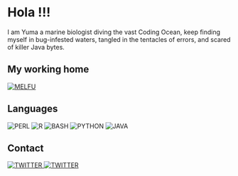 # Hola !!!

I am Yuma a marine biologist diving the vast Coding Ocean, keep finding myself in bug-infested waters, tangled in the tentacles of errors, and scared of killer Java bytes.


## My working home 
  
  
<picture>
  <a href="https://molecularecology.flinders.edu.au/" target="_blank"><img alt="MELFU" src="https://github.com/Yuma248/Yuma248/assets/19339965/a973f79f-3236-4154-8e65-0f19c4010ff9"></a>
</picture>

  



## Languages  
    
   
<picture float="left">
  <img alt="PERL" src="https://github.com/Yuma248/Yuma248/assets/19339965/02d24c49-24fb-46bd-b62b-e104b7e4f25a">
</picture>
<picture float="left">
  <img alt="R" src="https://github.com/Yuma248/Yuma248/assets/19339965/e472ef95-9fd6-4b83-913e-50fb64d23181">
</picture>
<picture float="left">
  <img alt="BASH" src="https://github.com/Yuma248/Yuma248/assets/19339965/a3ab8934-3c40-4bc4-bd47-f167d1504024">
</picture>
<picture float="left">
  <img alt="PYTHON" src="https://github.com/Yuma248/Yuma248/assets/19339965/cbac7518-e280-4563-8fda-3a1f57866b24">
</picture>
<picture float="left">
  <img alt="JAVA" src="https://github.com/Yuma248/Yuma248/assets/19339965/ca8f807f-ab62-453e-a910-628fb664077f">
</picture>

## Contact 
<picture float="left">
  <a href="@Yuma_More" target="_blank"><img alt="TWITTER" src="https://github.com/Yuma248/Yuma248/assets/19339965/e9a5c4b1-3a1f-4084-a1ae-331f545451bf">
</picture>
<picture float="left">
  <img alt="TWITTER" src="https://github.com/Yuma248/Yuma248/assets/19339965/38cbb9ce-fa46-450e-ba16-2530b8b47f1d">
</picture>
